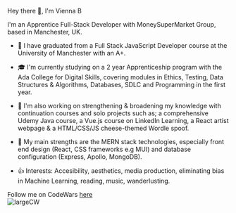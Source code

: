 Hey there 👋, I'm Vienna B

I'm an Apprentice Full-Stack Developer with MoneySuperMarket Group, based in Manchester, UK.

* 🏢 I have graduated from a Full Stack JavaScript Developer course at the University of Manchester with an A+.

* 🎓 I'm currently studying on a 2 year Apprenticeship program with the Ada College for Digital Skills, covering modules in Ethics, Testing, Data Structures & Algorithms, Databases, SDLC and Programming in the first year.

* 🔭 I'm also working on strengthening & broadening my knowledge with continuation courses and solo projects such as; a comprehensive Udemy Java course, a Vue.js course on LinkedIn Learning, a React artist webpage & a HTML/CSS/JS cheese-themed Wordle spoof.

* 🌱 My main strengths are the MERN stack technologies, especially front end design (React, CSS frameworks e.g MUI) and database configuration (Express, Apollo, MongoDB).

* 👍 Interests: Accesibility, aesthetics, media production, eliminating bias in Machine Learning, reading, music, wanderlusting. 

Follow me on CodeWars [here](https://www.codewars.com/users/ViennaBorowska "Vienna's Codewars Profile") <br />
![largeCW](https://user-images.githubusercontent.com/88041770/210566064-5829ecba-b3d5-409e-9555-1441ff4368d6.svg) 
